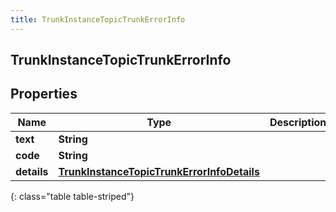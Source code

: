 ```yaml
---
title: TrunkInstanceTopicTrunkErrorInfo
---
```


## TrunkInstanceTopicTrunkErrorInfo

## Properties

| Name        | Type                                                                                                           | Description | Notes      |
| ----------- | -------------------------------------------------------------------------------------------------------------- | ----------- | ---------- |
| **text**    | <!----><!---->**String**<!---->                                                                                |             | [optional] |
| **code**    | <!----><!---->**String**<!---->                                                                                |             | [optional] |
| **details** | <!----><!---->[**TrunkInstanceTopicTrunkErrorInfoDetails**](TrunkInstanceTopicTrunkErrorInfoDetails.md)<!----> |             | [optional] |

{: class="table table-striped"}
